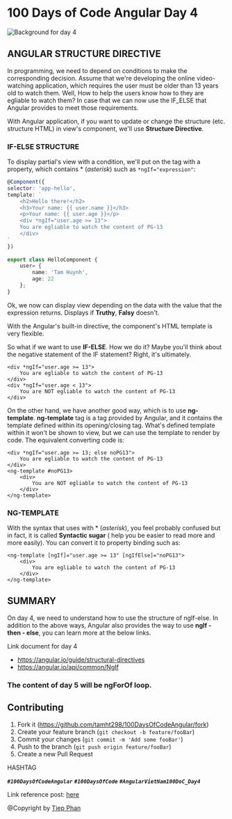 # 100 Days of Code Angular Day 4
![Background for day 4][bg-url]
## ANGULAR STRUCTURE DIRECTIVE
In programming, we need to depend on conditions to make the corresponding decision. Assume that we're developing the online video-watching application, which requires the user must be older than 13 years old to watch them. Well, How to help the users know how to they are egliable to watch them? In case that we can now use the IF_ELSE that Angular provides to meet those requirements. 

With Angular application, if you want to update or change the structure (etc. structure HTML) in view's component, we'll use **Structure Directive**.

### IF-ELSE STRUCTURE
To display partial's view with a condition, we'll put on the tag with a property, which contains * (_asterisk_) such as `*ngIf="expression"`:

```ts
@Component({
selector: 'app-hello',
template: `
    <h2>Hello there!</h2>
    <h3>Your name: {{ user.name }}</h3>
    <p>Your name: {{ user.age }}</p>
    <div *ngIf="user.age >= 13">
    You are egliable to watch the content of PG-13
    </div>
`
})
    
export class HelloComponent {
    user= {
        name: 'Tam Huynh',
        age: 22
    };
}
```
Ok, we now can display view depending on the data with the value that the expression returns. Displays if **Truthy**, **Falsy** doesn't.

With the Angular's built-in directive, the component's HTML template is very flexible.

So what if we want to use **IF-ELSE**. How we do it? Maybe you'll think about the negative statement of the IF statement? Right, it's ultimately.

```angular2html
<div *ngIf="user.age >= 13">
    You are egliable to watch the content of PG-13
</div>
<div *ngIf="user.age < 13">
    You are NOT egliable to watch the content of PG-13
</div>
```
On the other hand, we have another good way, which is to use **ng-template**. **ng-template** tag is a tag provided by Angular, and it contains the template defined within its opening/closing tag. What's defined template within it won't be shown to view, but we can use the template to render by code. The equivalent converting code is:
 
```angular2html
<div *ngIf="user.age >= 13; else noPG13">
    You are egliable to watch the content of PG-13
</div>
<ng-template #noPG13>
    <div>
        You are NOT egliable to watch the content of PG-13
    </div>
</ng-template>
```
### NG-TEMPLATE
With the syntax that uses with * (_asterisk_), you feel probably confused but in fact, it is called **Syntactic sugar** (    help you be easier to read more and more easily). You can convert it to property binding such as:

```angular2html
<ng-template [ngIf]="user.age >= 13" [ngIfElse]="noPG13">
    <div>
        You are egliable to watch the content of PG-13
    </div>
</ng-template>
```
## SUMMARY
On day 4, we need to understand how to use the structure of ngIf-else. In addition to the above ways, Angular also provides the way to use **ngIf - then - else**, you can learn more at the below links.

Link document for day 4
- https://angular.io/guide/structural-directives
- https://angular.io/api/common/NgIf

### The content of day 5 will be ngForOf loop.

## Contributing

1. Fork it (<https://github.com/tamht298/100DaysOfCodeAngular/fork>)
2. Create your feature branch (`git checkout -b feature/fooBar`)
3. Commit your changes (`git commit -m 'Add some fooBar'`)
4. Push to the branch (`git push origin feature/fooBar`)
5. Create a new Pull Request

HASHTAG

***`#100DaysOfCodeAngular`*** ***`#100DaysOfCode`*** ***`#AngularVietNam100DoC_Day4`***

Link reference post: [here][post-url]

@Copyright by [Tiep Phan](https://www.facebook.com/pttiep)
<!-- Markdown link & img dfn's -->
[post-url]: https://www.facebook.com/groups/AngularVietnam/permalink/892213474610838/
[bg-url]: https://github.com/tamht298/100DaysOfCodeAngular/blob/d-4/day-4/day-04.png

